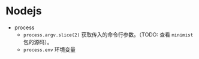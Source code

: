 # Nodejs

- process
    - `process.argv.slice(2)` 获取传入的命令行参数。（TODO: 查看 `minimist` 包的源码）。
    - `process.env` 环境变量
